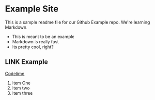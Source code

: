 # Example Site

This is a sample readme file for our Github Example repo. We're learning Markdown.

* This is meant to be an example
* Markdown is really fast
* Its pretty cool, right?

## LINK Example
[Codetime](https://www.codetime.io)

1. Item One
2. Item two
3. Item three